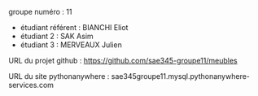 
groupe numéro : 11

* étudiant référent : BIANCHI Eliot
* étudiant 2 : SAK Asim
* étudiant 3 : MERVEAUX Julien

URL du projet github : https://github.com/sae345-groupe11/meubles

URL du site pythonanywhere : sae345groupe11.mysql.pythonanywhere-services.com





